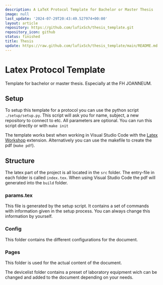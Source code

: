 ```yaml
---
description: A LaTeX Protocol Template for Bachelor or Master Thesis
image: null
last_update: '2024-07-29T20:43:49.527974+00:00'
layout: article
repository: https://github.com/lufixSch/thesis_template.git
repository_icon: github
status: finished
title: Thesis
update: https://raw.github.com/lufixSch/thesis_template/main/README.md
---
```


# Latex Protocol Template

Template for bachelor or master thesis. Especially at the FH JOANNEUM.

## Setup

To setup this template for a protocol you can use the python script `./setup/setup.py`. This script will ask you for name, subject, a new repository to connect to etc. All parameters are optional. You can run this script directly or with `make init`

The template works best when working in Visual Studio Code with the [Latex Workshop](https://marketplace.visualstudio.com/items?itemName=James-Yu.latex-workshop) extension. Alternatively you can use the makefile to create the pdf (`make pdf`).

## Structure

The latex part of the project is all located in the `src` folder. The entry-file in each folder is called `index.tex`. When using Visual Studio Code the pdf will generated into the `build` folder.

### params.tex

This file is generated by the setup script. It contains a set of commands with information given in the setup process. You can always change this information by yourself.

### Config

This folder contains the different configurations for the document.

### Pages

This folder is used for the actual content of the document.

The devicelist folder contains a preset of laboratory equipment wich can be changed and added to the document depending on your needs.